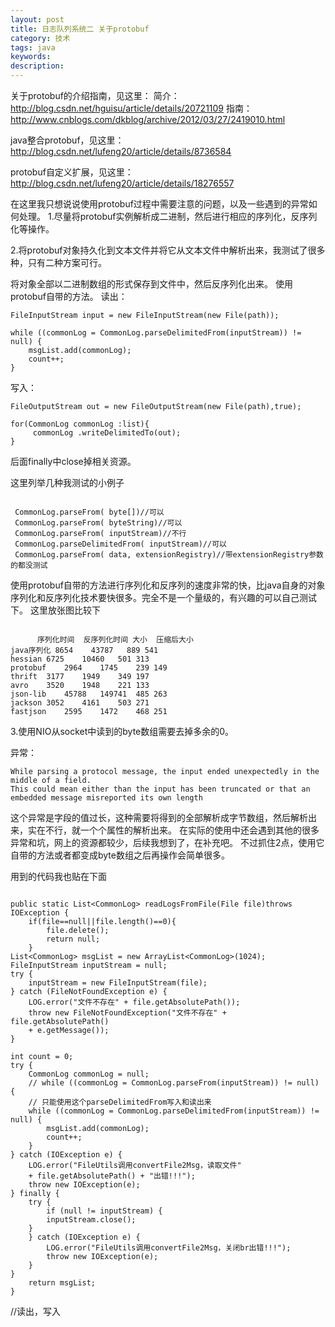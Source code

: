 ```yaml
---
layout: post
title: 日志队列系统二 关于protobuf
category: 技术
tags: java
keywords: 
description: 
---
```




关于protobuf的介绍指南，见这里：
简介：http://blog.csdn.net/hguisu/article/details/20721109
指南：http://www.cnblogs.com/dkblog/archive/2012/03/27/2419010.html


java整合protobuf，见这里：http://blog.csdn.net/lufeng20/article/details/8736584

protobuf自定义扩展，见这里：http://blog.csdn.net/lufeng20/article/details/18276557

在这里我只想说说使用protobuf过程中需要注意的问题，以及一些遇到的异常如何处理。
1.尽量将protobuf实例解析成二进制，然后进行相应的序列化，反序列化等操作。

2.将protobuf对象持久化到文本文件并将它从文本文件中解析出来，我测试了很多种，只有二种方案可行。

将对象全部以二进制数组的形式保存到文件中，然后反序列化出来。
使用protobuf自带的方法。
读出：

```
FileInputStream input = new FileInputStream(new File(path));

while ((commonLog = CommonLog.parseDelimitedFrom(inputStream)) != null) {
	msgList.add(commonLog);
	count++;
}
```

写入：

```
FileOutputStream out = new FileOutputStream(new File(path),true);

for(CommonLog commonLog :list){
     commonLog .writeDelimitedTo(out);
}
```

后面finally中close掉相关资源。

这里列举几种我测试的小例子

```

 CommonLog.parseFrom( byte[])//可以
 CommonLog.parseFrom( byteString)//可以
 CommonLog.parseFrom( inputStream)//不行
 CommonLog.parseDelimitedFrom( inputStream)//可以
 CommonLog.parseFrom( data, extensionRegistry)//带extensionRegistry参数的都没测试

```

使用protobuf自带的方法进行序列化和反序列的速度非常的快，比java自身的对象序列化和反序列化技术要快很多。完全不是一个量级的，有兴趣的可以自己测试下。
这里放张图比较下
```

      序列化时间  反序列化时间	大小	压缩后大小
java序列化	8654	43787	889	541
hessian	6725	10460	501	313
protobuf	2964	1745	239	149
thrift	3177	1949	349	197
avro	3520	1948	221	133
json-lib	45788	149741	485	263
jackson	3052	4161	503	271
fastjson	2595	1472	468	251

```

3.使用NIO从socket中读到的byte数组需要去掉多余的0。



异常：

```
While parsing a protocol message, the input ended unexpectedly in the middle of a field.  
This could mean either than the input has been truncated or that an embedded message misreported its own length
```
这个异常是字段的值过长，这种需要将得到的全部解析成字节数组，然后解析出来，实在不行，就一个个属性的解析出来。
在实际的使用中还会遇到其他的很多异常和坑，网上的资源都较少，后续我想到了，在补充吧。
不过抓住2点，使用它自带的方法或者都变成byte数组之后再操作会简单很多。

用到的代码我也贴在下面

```

public static List<CommonLog> readLogsFromFile(File file)throws IOException {
	if(file==null||file.length()==0){
		file.delete();
		return null;
	}
List<CommonLog> msgList = new ArrayList<CommonLog>(1024);
FileInputStream inputStream = null;
try {
	inputStream = new FileInputStream(file);
} catch (FileNotFoundException e) {
	LOG.error("文件不存在" + file.getAbsolutePath());
	throw new FileNotFoundException("文件不存在" + file.getAbsolutePath()
	+ e.getMessage());
}

int count = 0;
try {
	CommonLog commonLog = null;
	// while ((commonLog = CommonLog.parseFrom(inputStream)) != null) {
	// 只能使用这个parseDelimitedFrom写入和读出来
	while ((commonLog = CommonLog.parseDelimitedFrom(inputStream)) != null) {
		msgList.add(commonLog);
		count++;
	}
} catch (IOException e) {
	LOG.error("FileUtils调用convertFile2Msg，读取文件"
	+ file.getAbsolutePath() + "出错!!!");
	throw new IOException(e);
} finally {
	try {
		if (null != inputStream) {
		inputStream.close();
	}
	} catch (IOException e) {
		LOG.error("FileUtils调用convertFile2Msg，关闭br出错!!!");
		throw new IOException(e);
	}
}
	return msgList;
}

```


//读出，写入


